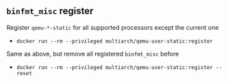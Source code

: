 

## `binfmt_misc` register

Register `qemu-*-static` for all supported processors except the current one

* `docker run --rm --privileged multiarch/qemu-user-static:register`

Same as above, but remove all registered `binfmt_misc` before

* `docker run --rm --privileged multiarch/qemu-user-static:register --reset`
